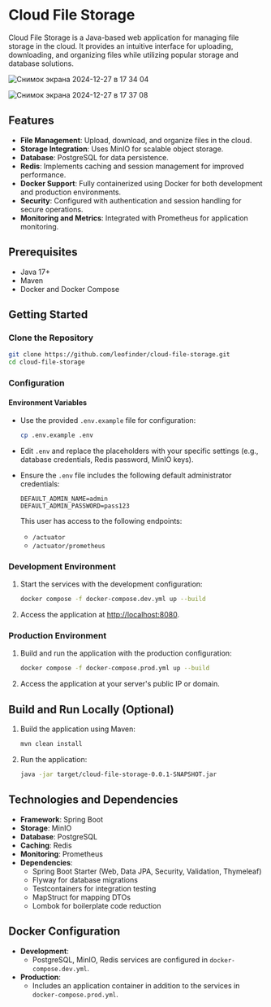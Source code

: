 # Cloud File Storage

Cloud File Storage is a Java-based web application for managing file storage in the cloud. It provides an intuitive interface for uploading, downloading, and organizing files while utilizing popular storage and database solutions.

![Снимок экрана 2024-12-27 в 17 34 04](https://github.com/user-attachments/assets/5ee0d842-4af5-4bc8-b7d9-e9315b9eb547)

![Снимок экрана 2024-12-27 в 17 37 08](https://github.com/user-attachments/assets/21ac7cf9-8fab-4887-895b-a668f77dfc69)

## Features

- **File Management**: Upload, download, and organize files in the cloud.
- **Storage Integration**: Uses MinIO for scalable object storage.
- **Database**: PostgreSQL for data persistence.
- **Redis**: Implements caching and session management for improved performance.
- **Docker Support**: Fully containerized using Docker for both development and production environments.
- **Security**: Configured with authentication and session handling for secure operations.
- **Monitoring and Metrics**: Integrated with Prometheus for application monitoring.

## Prerequisites

- Java 17+
- Maven
- Docker and Docker Compose

## Getting Started

### Clone the Repository

```bash
git clone https://github.com/leofinder/cloud-file-storage.git
cd cloud-file-storage
```

### Configuration

#### Environment Variables
- Use the provided `.env.example` file for configuration:
    ```bash
    cp .env.example .env
    ```
- Edit `.env` and replace the placeholders with your specific settings (e.g., database credentials, Redis password, MinIO keys).

- Ensure the `.env` file includes the following default administrator credentials:
    ```
    DEFAULT_ADMIN_NAME=admin
    DEFAULT_ADMIN_PASSWORD=pass123
    ```
  This user has access to the following endpoints:
    - `/actuator`
    - `/actuator/prometheus`

### Development Environment

1. Start the services with the development configuration:
    ```bash
    docker compose -f docker-compose.dev.yml up --build
    ```
2. Access the application at [http://localhost:8080](http://localhost:8080).

### Production Environment

1. Build and run the application with the production configuration:
    ```bash
    docker compose -f docker-compose.prod.yml up --build
    ```
2. Access the application at your server's public IP or domain.

## Build and Run Locally (Optional)

1. Build the application using Maven:
    ```bash
    mvn clean install
    ```
2. Run the application:
    ```bash
    java -jar target/cloud-file-storage-0.0.1-SNAPSHOT.jar
    ```

## Technologies and Dependencies

- **Framework**: Spring Boot
- **Storage**: MinIO
- **Database**: PostgreSQL
- **Caching**: Redis
- **Monitoring**: Prometheus
- **Dependencies**:
    - Spring Boot Starter (Web, Data JPA, Security, Validation, Thymeleaf)
    - Flyway for database migrations
    - Testcontainers for integration testing
    - MapStruct for mapping DTOs
    - Lombok for boilerplate code reduction

## Docker Configuration

- **Development**:
    - PostgreSQL, MinIO, Redis services are configured in `docker-compose.dev.yml`.
- **Production**:
    - Includes an application container in addition to the services in `docker-compose.prod.yml`.
